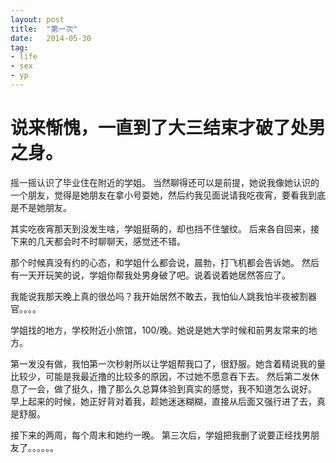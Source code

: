 ```yaml
---
layout: post
title:  "第一次"
date:   2014-05-30
tag:
- life 
- sex
- yp
---
```



说来惭愧，一直到了大三结束才破了处男之身。
===

摇一摇认识了毕业住在附近的学姐。
当然聊得还可以是前提，她说我像她认识的一个朋友，觉得是她朋友在拿小号耍她，然后约我见面说请我吃夜宵，要看我到底是不是她朋友。

其实吃夜宵那天到没发生啥，学姐挺萌的，却也挡不住皱纹。
后来各自回来，接下来的几天都会时不时聊聊天，感觉还不错。

那个时候真没有约的心态，和学姐什么都会说，晨勃，打飞机都会告诉她。
然后有一天开玩笑的说，学姐你帮我处男身破了吧。说着说着她居然答应了。

我能说我那天晚上真的很怂吗？我开始居然不敢去，我怕仙人跳我怕半夜被割器官。。。。

学姐找的地方，学校附近小旅馆，100/晚。她说是她大学时候和前男友常来的地方。

第一发没有做，我怕第一次秒射所以让学姐帮我口了，很舒服。她含着精说我的量比较少，可能是我最近撸的比较多的原因，不过她不愿意吞下去。
然后第二发休息了一会，做了挺久，撸了那么久总算体验到真实的感觉，我不知道怎么说好。
早上起来的时候，她正好背对着我，趁她迷迷糊糊，直接从后面又强行进了去，真是舒服。 


接下来的两周，每个周末和她约一晚。
第三次后，学姐把我删了说要正经找男朋友了。。。。。。

